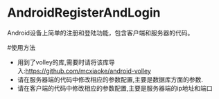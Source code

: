 # AndroidRegisterAndLogin
Android设备上简单的注册和登陆功能，包含客户端和服务器的代码。

#使用方法
* 用到了volley的库,需要时请将该库导入:https://github.com/mcxiaoke/android-volley
* 请在服务器端的代码中修改相应的参数配置,主要是数据库方面的参数.
* 请在客户端的代码中修改相应的参数配置,主要是服务器端的ip地址和端口
